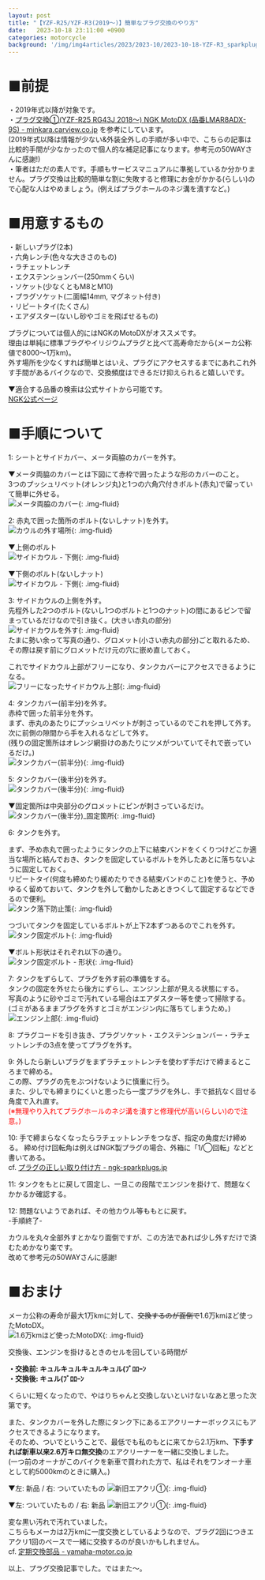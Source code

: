 ```yaml
---
layout: post
title: "【YZF-R25/YZF-R3(2019～)】簡単なプラグ交換のやり方"
date:   2023-10-18 23:11:00 +0900
categories: motorcycle
background: '/img/img4articles/2023/2023-10/2023-10-18-YZF-R3_sparkplug_replacement/titleback.jpg'
---
```


# ■前提
・2019年式以降が対象です。  
・[プラグ交換①(YZF-R25 RG43J 2018～) NGK MotoDX (品番LMAR8ADX-9S) - minkara.carview.co.jp](https://minkara.carview.co.jp/userid/3274480/car/2969380/6170944/note.aspx) を参考にしています。  
(2019年式以降は情報が少ない&外装全外しの手順が多い中で、こちらの記事は比較的手間が少なかったので個人的な補足記事になります。参考元の50WAYさんに感謝!)  
・筆者はただの素人です。手順もサービスマニュアルに準拠しているか分かりません。プラグ交換は比較的簡単な割に失敗すると修理にお金がかかる(らしい)ので心配な人はやめましょう。(例えばプラグホールのネジ溝を潰すなど。)  
  
# ■用意するもの
・新しいプラグ(2本)  
・六角レンチ(色々な大きさのもの)  
・ラチェットレンチ  
・エクステンションバー(250mmくらい)  
・ソケット(少なくともM8とM10)  
・プラグソケット(二面幅14mm, マグネット付き)  
・リピートタイ(たくさん)  
・エアダスター(ないし砂やゴミを飛ばせるもの)  
  
プラグについては個人的にはNGKのMotoDXがオススメです。  
理由は単純に標準プラグやイリジウムプラグと比べて高寿命だから(メーカ公称値で8000～1万km)。  
外す場所を少なくすれば簡単とはいえ、プラグにアクセスするまでにあれこれ外す手間があるバイクなので、交換頻度はできるだけ抑えられると嬉しいです。  

▼適合する品番の検索は公式サイトから可能です。  
[NGK公式ページ](https://www.ngk-sparkplugs.jp/)  

# ■手順について
1: シートとサイドカバー、メータ両脇のカバーを外す。  

▼メータ両脇のカバーとは下図にて赤枠で囲ったような形のカバーのこと。  
3つのプッシュリベット(オレンジ丸)と1つの六角穴付きボルト(赤丸)で留っていて簡単に外せる。  
![メータ両脇のカバー](\img\img4articles\2023\2023-10\2023-10-18-YZF-R3_sparkplug_replacement\PXL_20231013_02373812_0.jpg){: .img-fluid}  

2: 赤丸で囲った箇所のボルト(ないしナット)を外す。  
![カウルの外す場所](\img\img4articles\2023\2023-10\2023-10-18-YZF-R3_sparkplug_replacement\PXL_20231013_023727422.jpg){: .img-fluid}  
  
▼上側のボルト  
![サイドカウル - 下側](\img\img4articles\2023\2023-10\2023-10-18-YZF-R3_sparkplug_replacement\side-cowl_upper.png){: .img-fluid}  
  
▼下側のボルト(ないしナット)  
![サイドカウル - 下側](\img\img4articles\2023\2023-10\2023-10-18-YZF-R3_sparkplug_replacement\side-cowl_lower.png){: .img-fluid}  
  
3: サイドカウルの上側を外す。  
先程外した2つのボルト(ないし1つのボルトと1つのナット)の間にあるピンで留まっているだけなので引き抜く。(大きい赤丸の部分)  
![サイドカウルを外す](\img\img4articles\2023\2023-10\2023-10-18-YZF-R3_sparkplug_replacement\PXL_20231013_024211516.jpg){: .img-fluid}  
たまに勢い余って写真の通り、グロメット(小さい赤丸の部分)ごと取れるため、その際は戻す前にグロメットだけ元の穴に嵌め直しておく。  
  
これでサイドカウル上部がフリーになり、タンクカバーにアクセスできるようになる。  
![フリーになったサイドカウル上部](\img\img4articles\2023\2023-10\2023-10-18-YZF-R3_sparkplug_replacement\PXL_20231013_024209039.jpg){: .img-fluid}  

4: タンクカバー(前半分)を外す。  
赤枠で囲った前半分を外す。  
まず、赤丸のあたりにプッシュリベットが刺さっているのでこれを押して外す。  
次に前側の隙間から手を入れるなどして外す。  
(残りの固定箇所はオレンジ網掛けのあたりにツメがついていてそれで嵌っているだけ。)  
![タンクカバー(前半分)](\img\img4articles\2023\2023-10\2023-10-18-YZF-R3_sparkplug_replacement\PXL_20231013_023738129.jpg){: .img-fluid}  
  
5: タンクカバー(後半分)を外す。    
![タンクカバー(後半分)](\img\img4articles\2023\2023-10\2023-10-18-YZF-R3_sparkplug_replacement\tank-cover_back.png){: .img-fluid}  

▼固定箇所は中央部分のグロメットにピンが刺さっているだけ。  
![タンクカバー(後半分)_固定箇所](\img\img4articles\2023\2023-10\2023-10-18-YZF-R3_sparkplug_replacement\PXL_20231013_033909057_0.jpg){: .img-fluid}  
  
6: タンクを外す。  
  
まず、予め赤丸で囲ったようにタンクの上下に結束バンドをくくりつけどこか適当な場所と結んでおき、タンクを固定しているボルトを外したあとに落ちないように固定しておく。  
リピートタイ(何度も締めたり緩めたりできる結束バンドのこと)を使うと、予めゆるく留めておいて、タンクを外して動かしたあときつくして固定するなどできるので便利。  
![タンク落下防止策](\img\img4articles\2023\2023-10\2023-10-18-YZF-R3_sparkplug_replacement\PXL_20231013_031227977.jpg){: .img-fluid}  
  
つづいてタンクを固定しているボルトが上下2本ずつあるのでこれを外す。  
![タンク固定ボルト](\img\img4articles\2023\2023-10\2023-10-18-YZF-R3_sparkplug_replacement\PXL_20231013_033909057.jpg){: .img-fluid}  

▼ボルト形状はそれぞれ以下の通り。  
![タンク固定ボルト - 形状](\img\img4articles\2023\2023-10\2023-10-18-YZF-R3_sparkplug_replacement\fuel-tank.png){: .img-fluid}  

7: タンクをずらして、プラグを外す前の準備をする。  
タンクの固定を外せたら後方にずらし、エンジン上部が見える状態にする。  
写真のように砂やゴミで汚れている場合はエアダスター等を使って掃除する。  
(ゴミがあるままプラグを外すとゴミがエンジン内に落ちてしまうため。)  
![エンジン上部](\img\img4articles\2023\2023-10\2023-10-18-YZF-R3_sparkplug_replacement\PXL_20231013_031244450.jpg){: .img-fluid}  

8: プラグコードを引き抜き、プラグソケット・エクステンションバー・ラチェットレンチの3点を使ってプラグを外す。  
  
9: 外したら新しいプラグをまずラチェットレンチを使わず手だけで締まるところまで締める。  
この際、プラグの先をぶつけないように慎重に行う。  
また、少しでも締まりにくいと思ったら一度プラグを外し、手で抵抗なく回せる角度で入れ直す。  
<font color=red>(※無理やり入れてプラグホールのネジ溝を潰すと修理代が高い(らしい)ので注意。)</font>  
  
10: 手で締まらなくなったらラチェットレンチをつなぎ、指定の角度だけ締める。
締め付け回転角は例えばNGK製プラグの場合、外箱に「1/◯回転」などと書いてある。  
cf. [プラグの正しい取り付け方 - ngk-sparkplugs.jp](https://www.ngk-sparkplugs.jp/ngk/sparkplugs/basic/install/)  
  
11: タンクをもとに戻して固定し、一旦この段階でエンジンを掛けて、問題なくかかるか確認する。  
  
12: 問題ないようであれば、その他カウル等ももとに戻す。  
-手順終了-
  
カウルを丸々全部外すとかなり面倒ですが、この方法であれば少し外すだけで済むためかなり楽です。  
改めて参考元の50WAYさんに感謝!  
  
# ■おまけ
メーカ公称の寿命が最大1万kmに対して、~~交換するのが面倒で~~1.6万kmほど使ったMotoDX。  
![1.6万kmほど使ったMotoDX](\img\img4articles\2023\2023-10\2023-10-18-YZF-R3_sparkplug_replacement\PXL_20231013_045122248.jpg){: .img-fluid}  
  
交換後、エンジンを掛けるときのセルを回している時間が
    
**・交換前: キュルキュルキュルキュル(ﾌﾞﾛﾛｰﾝ**  
**・交換後: キュル(ﾌﾞﾛﾛｰﾝ**  
  
くらいに短くなったので、やはりちゃんと交換しないといけないなあと思った次第です。  
  
また、タンクカバーを外した際にタンク下にあるエアクリーナーボックスにもアクセスできるようになります。  
そのため、ついでということで、最低でも私のもとに来てから2.1万km、**下手すれば新車以来2.6万キロ無交換**のエアクリーナーを一緒に交換しました。  
(一つ前のオーナがこのバイクを新車で買われた方で、私はそれをワンオーナ車として約5000kmのときに購入。)  
  
▼左: 新品 / 右: ついていたもの
![新旧エアクリ①](\img\img4articles\2023\2023-10\2023-10-18-YZF-R3_sparkplug_replacement\PXL_20231013_025627064.jpg){: .img-fluid}  
  
▼左: ついていたもの / 右: 新品
![新旧エアクリ①](\img\img4articles\2023\2023-10\2023-10-18-YZF-R3_sparkplug_replacement\PXL_20231013_025800135.jpg){: .img-fluid}  

変な黒い汚れで汚れていました。  
こちらもメーカは2万kmに一度交換としているようなので、プラグ2回につきエアクリ1回のペースで一緒に交換するのが良いかもしれません。   
cf. [定期交換部品 - yamaha-motor.co.jp](https://www.yamaha-motor.co.jp/mc/yamaha-motor-life/2015/11/post-1.html)  
  
以上、プラグ交換記事でした。ではまた～。